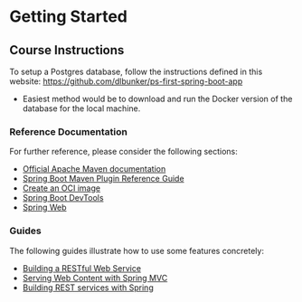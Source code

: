 # Getting Started

## Course Instructions

To setup a Postgres database, follow the instructions defined in this website: <https://github.com/dlbunker/ps-first-spring-boot-app>

- Easiest method would be to download and run the Docker version of the database for the local machine.

### Reference Documentation

For further reference, please consider the following sections:

- [Official Apache Maven documentation](https://maven.apache.org/guides/index.html)
- [Spring Boot Maven Plugin Reference Guide](https://docs.spring.io/spring-boot/docs/2.3.4.RELEASE/maven-plugin/reference/html/)
- [Create an OCI image](https://docs.spring.io/spring-boot/docs/2.3.4.RELEASE/maven-plugin/reference/html/#build-image)
- [Spring Boot DevTools](https://docs.spring.io/spring-boot/docs/2.3.4.RELEASE/reference/htmlsingle/#using-boot-devtools)
- [Spring Web](https://docs.spring.io/spring-boot/docs/2.3.4.RELEASE/reference/htmlsingle/#boot-features-developing-web-applications)

### Guides

The following guides illustrate how to use some features concretely:

- [Building a RESTful Web Service](https://spring.io/guides/gs/rest-service/)
- [Serving Web Content with Spring MVC](https://spring.io/guides/gs/serving-web-content/)
- [Building REST services with Spring](https://spring.io/guides/tutorials/bookmarks/)
